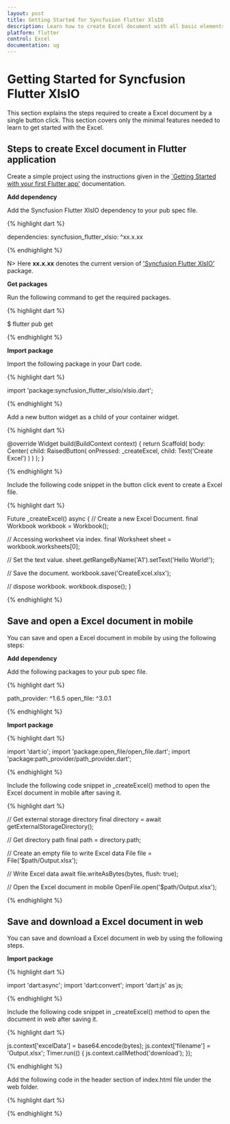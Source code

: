```yaml
---
layout: post
title: Getting Started for Syncfusion Flutter XlsIO
description: Learn how to create Excel document with all basic elements and save it in browser or mobile devices by using Syncfusion Flutter XlsIO.
platform: flutter
control: Excel
documentation: ug
---
```


# Getting Started for Syncfusion Flutter XlsIO

This section explains the steps required to create a Excel document by a single button click. This section covers only the minimal features needed to learn to get started with the Excel.

## Steps to create Excel document in Flutter application

Create a simple project using the instructions given in the [`Getting Started with your first Flutter app'](https://flutter.dev/docs/get-started/test-drive?tab=vscode#create-app) documentation.

**Add dependency**

Add the Syncfusion Flutter XlsIO dependency to your pub spec file.

{% highlight dart %}

dependencies: 
syncfusion_flutter_xlsio: ^xx.x.xx

{% endhighlight %}

N> Here **xx.x.xx** denotes the current version of ['Syncfusion Flutter XlsIO'](https://pub.dev/packages/syncfusion_flutter_xlsio/versions) package.

**Get packages**

Run the following command to get the required packages.

{% highlight dart %}

$ flutter pub get

{% endhighlight %}

**Import package**

Import the following package in your Dart code.

{% highlight dart %}

import 'package:syncfusion_flutter_xlsio/xlsio.dart';

{% endhighlight %}

Add a new button widget as a child of your container widget.

{% highlight dart %}

@override
Widget build(BuildContext context) {
  return Scaffold(
	body: Center(
	  child: RaisedButton(
		onPressed: _createExcel,
		  child: Text('Create Excel')
		)
	 )
  );
}

{% endhighlight %}

Include the following code snippet in the button click event to create a Excel file.

{% highlight dart %}

Future<void> _createExcel() async {
// Create a new Excel Document.
final Workbook workbook = Workbook();

// Accessing worksheet via index.
final Worksheet sheet = workbook.worksheets[0];

// Set the text value.
sheet.getRangeByName('A1').setText('Hello World!');

// Save the document.
workbook.save('CreateExcel.xlsx');

// dispose workbook.
workbook.dispose();
}

{% endhighlight %}

## Save and open a Excel document in mobile

You can save and open a Excel document in mobile by using the following steps:

**Add dependency**

Add the following packages to your pub spec file.

{% highlight dart %}

path_provider: ^1.6.5
open_file: ^3.0.1

{% endhighlight %}

**Import package**

{% highlight dart %}

import 'dart:io';
import 'package:open_file/open_file.dart';
import 'package:path_provider/path_provider.dart';

{% endhighlight %}

Include the following code snippet in _createExcel() method to open the Excel document in mobile after saving it.

{% highlight dart %}

// Get external storage directory
final directory = await getExternalStorageDirectory();

// Get directory path
final path = directory.path;

// Create an empty file to write Excel data
File file = File('$path/Output.xlsx');

// Write Excel data
await file.writeAsBytes(bytes, flush: true);

// Open the Excel document in mobile
OpenFile.open('$path/Output.xlsx');

{% endhighlight %}

## Save and download a Excel document in web

You can save and download a Excel document in web by using the following steps.

**Import package**

{% highlight dart %}

import 'dart:async';
import 'dart:convert';
import 'dart:js' as js;

{% endhighlight %}

Include the following code snippet in _createExcel() method to open the document in web after saving it.

{% highlight dart %}

js.context['excelData'] = base64.encode(bytes);
js.context['filename'] = 'Output.xlsx'; 
Timer.run(() { 
js.context.callMethod('download');
 });

{% endhighlight %}

Add the following code in the header section of index.html file under the web folder.

{% highlight dart %}

<script>
 async function download() {
  var excelAsDataUri = "data:application/vnd.openxmlformats-officedocument.spreadsheetml.sheet;base64, " + exceldata;
  var link = document.createElement('a');
  link.download = filename;
  link.href = excelAsDataUri;
  link.type = 'application/vnd.openxmlformats-officedocument.spreadsheetml.sheet';
  link.click();
}
</script>

{% endhighlight %}
